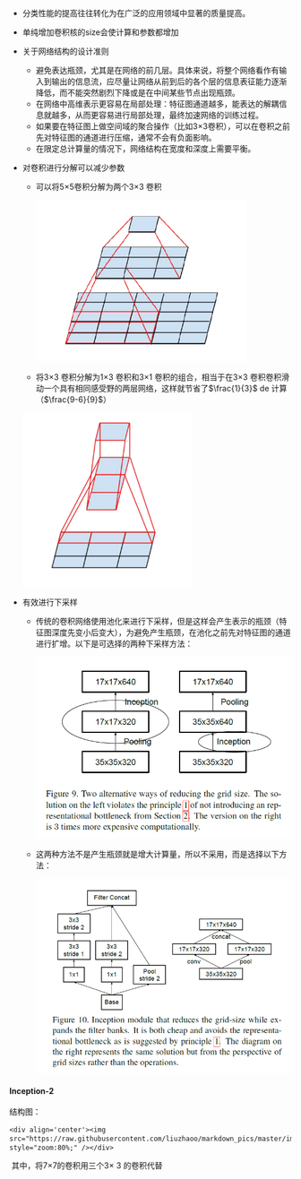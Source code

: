 - 分类性能的提高往往转化为在广泛的应用领域中显著的质量提高。
- 单纯增加卷积核的size会使计算和参数都增加
- 关于网络结构的设计准则
  - 避免表达瓶颈，尤其是在网络的前几层。具体来说，将整个网络看作有输入到输出的信息流，应尽量让网络从前到后的各个层的信息表征能力逐渐降低，而不能突然剧烈下降或是在中间某些节点出现瓶颈。
  - 在网络中高维表示更容易在局部处理：特征图通道越多，能表达的解耦信息就越多，从而更容易进行局部处理，最终加速网络的训练过程。
  - 如果要在特征图上做空间域的聚合操作（比如3$\times$3卷积），可以在卷积之前先对特征图的通道进行压缩，通常不会有负面影响。
  - 在限定总计算量的情况下，网络结构在宽度和深度上需要平衡。
- 对卷积进行分解可以减少参数
  
  - 可以将5$\times$5卷积分解为两个3$\times$3 卷积
  
    <img src="https://raw.githubusercontent.com/liuzhaoo/markdown_pics/master/img/factor conv.png" style="zoom:67%;" />
  
  -  将3$\times$3 卷积分解为1$\times$3 卷积和3$\times$1 卷积的组合，相当于在3$\times$3 卷积卷积滑动一个具有相同感受野的两层网络，这样就节省了$\frac{1}{3}$ de 计算（$\frac{9-6}{9}$） 
  
    <img src="https://raw.githubusercontent.com/liuzhaoo/markdown_pics/master/img/1x3.png" style="zoom:67%;" />

- 有效进行下采样

  - 传统的卷积网络使用池化来进行下采样，但是这样会产生表示的瓶颈（特征图深度先变小后变大），为避免产生瓶颈，在池化之前先对特征图的通道进行扩增。以下是可选择的两种下采样方法：

    <img src="https://raw.githubusercontent.com/liuzhaoo/markdown_pics/master/img/xiacaiyangno.png" style="zoom:80%;" />

  - 这两种方法不是产生瓶颈就是增大计算量，所以不采用，而是选择以下方法：

    <img src="https://raw.githubusercontent.com/liuzhaoo/markdown_pics/master/img/downsampleright.png" style="zoom:80%;" />

#### Inception-2

结构图：

	<div align='center'><img src="https://raw.githubusercontent.com/liuzhaoo/markdown_pics/master/img/inception2.png" style="zoom:80%;" /></div>

​	其中，将7$\times$7的卷积用三个3$\times$ 3 的卷积代替

